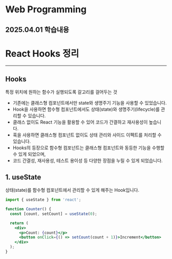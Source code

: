 # Web Programming
## 2025.04.01 학습내용
# React Hooks 정리
---
## Hooks
특정 위치에 원하는 함수가 실행되도록 갈고리를 걸어두는 것

* 기존에는 클래스형 컴포넌트에서만 state와 생명주기 기능을 사용할 수 있었습니다.
* Hook을 사용하면 함수형 컴포넌트에서도 상태(state)와 생명주기(lifecycle)를 관리할 수 있습니다.
* 클래스 없이도 React 기능을 활용할 수 있어 코드가 간결하고 재사용성이 높습니다.
* 훅을 사용하면 클래스형 컴포넌트 없이도 상태 관리와 사이드 이펙트를 처리할 수 있습니다.
* Hooks의 등장으로 함수형 컴포넌트는 클래스형 컴포넌트와 동등한 기능을 수행할 수 있게 되었으며,
* 코드 간결성, 재사용성, 테스트 용이성 등 다양한 장점을 누릴 수 있게 되었습니다.


## 1. useState

상태(state)를 함수형 컴포넌트에서 관리할 수 있게 해주는 Hook입니다.

```jsx
import { useState } from 'react';

function Counter() {
  const [count, setCount] = useState(0);

  return (
    <div>
      <p>Count: {count}</p>
      <button onClick={() => setCount(count + 1)}>Increment</button>
    </div>
  );
}
